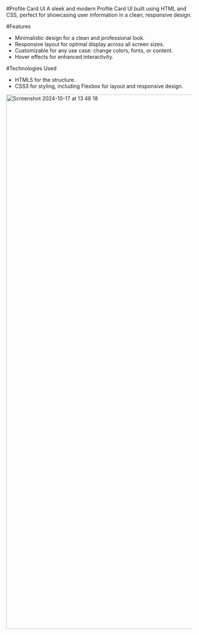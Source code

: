 #Profile Card UI
A sleek and modern Profile Card UI built using HTML and CSS, perfect for showcasing user information in a clean, responsive design.



#Features

- Minimalistic design for a clean and professional look.
- Responsive layout for optimal display across all screen sizes.
- Customizable for any use case: change colors, fonts, or content.
- Hover effects for enhanced interactivity.
  
#Technologies Used

- HTML5 for the structure.
- CSS3 for styling, including Flexbox for layout and responsive design.

  
<img width="1440" alt="Screenshot 2024-10-17 at 13 48 18" src="https://github.com/user-attachments/assets/31aa4edd-aeb5-4429-82bc-5e6e1cf7b72e">

